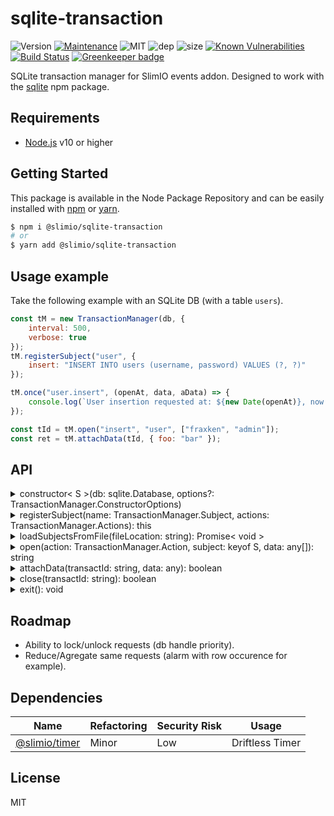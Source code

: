 # sqlite-transaction
![Version](https://img.shields.io/badge/dynamic/json.svg?url=https://raw.githubusercontent.com/SlimIO/sqlite-transaction/master/package.json?token=Aeue0P3eryCYRikk9tHZScyXOpqtMvFIks5ca-XwwA%3D%3D&query=$.version&label=Version)
[![Maintenance](https://img.shields.io/badge/Maintained%3F-yes-green.svg)](https://github.com/SlimIO/sqlite-transaction/commit-activity)
![MIT](https://img.shields.io/github/license/mashape/apistatus.svg)
![dep](https://img.shields.io/david/SlimIO/sqlite-transaction.svg)
![size](https://img.shields.io/github/repo-size/SlimIO/sqlite-transaction.svg)
[![Known Vulnerabilities](https://snyk.io/test/github/SlimIO/sqlite-transaction/badge.svg?targetFile=package.json)](https://snyk.io/test/github/SlimIO/sqlite-transaction?targetFile=package.json)
[![Build Status](https://travis-ci.com/SlimIO/sqlite-transaction.svg?branch=master)](https://travis-ci.com/SlimIO/sqlite-transaction) [![Greenkeeper badge](https://badges.greenkeeper.io/SlimIO/sqlite-transaction.svg)](https://greenkeeper.io/)

SQLite transaction manager for SlimIO events addon. Designed to work with the [sqlite](https://github.com/kriasoft/node-sqlite#readme) npm package.

## Requirements
- [Node.js](https://nodejs.org/en/) v10 or higher

## Getting Started

This package is available in the Node Package Repository and can be easily installed with [npm](https://docs.npmjs.com/getting-started/what-is-npm) or [yarn](https://yarnpkg.com).

```bash
$ npm i @slimio/sqlite-transaction
# or
$ yarn add @slimio/sqlite-transaction
```

## Usage example
Take the following example with an SQLite DB (with a table `users`).
```js
const tM = new TransactionManager(db, {
    interval: 500,
    verbose: true
});
tM.registerSubject("user", {
    insert: "INSERT INTO users (username, password) VALUES (?, ?)"
});

tM.once("user.insert", (openAt, data, aData) => {
    console.log(`User insertion requested at: ${new Date(openAt)}, now successfully inserted!`);
});

const tId = tM.open("insert", "user", ["fraxken", "admin"]);
const ret = tM.attachData(tId, { foo: "bar" });
```

## API
<details><summary>constructor< S >(db: sqlite.Database, options?: TransactionManager.ConstructorOptions)</summary>
<br />

Create a new SQLite transaction manager. The first argument must be an SQLite db (from the npm package [sqlite](https://github.com/kriasoft/node-sqlite#readme)). Available options are described by the following interface:
```ts
interface ConstructorOptions {
    interval?: number;
    verbose?: boolean;
}
```

Default values are interval `5000` (milliseconds) and verbose `false`.

```js
const sqlite = require("sqlite");
const transactionManager = require("@slimio/sqlite-transaction");

const db = await sqlite.open("./db.sqlite");
const tM = new transactionManager(db, { interval: 1000 });
```
</details>

<details><summary>registerSubject(name: TransactionManager.Subject, actions: TransactionManager.Actions): this</summary>
<br />

Register a new Subject on the Transaction Manager object. The subject name must be typeof string or symbol. The actions argument must be described by a JavaScript Object as follow:
```ts
interface Actions {
    insert?: string;
    delete?: string;
    update?: string;
}
```

```js
tM.registerSubject("test", {
    update: "...",
    delete: "..."
});
```
</details>

<details><summary>loadSubjectsFromFile(fileLocation: string): Promise< void ></summary>
<br />

Load subjects from a given **.json** file. The file must be indented as follow:
```json
{
    "subjectName": {
        "insert": "INSERT INTO table (field) VALUES ('val')",
        "update": "..."
    }
}
```

Example
```js
await tM.loadSubjectsFromFile("./subjects.json");
```
</details>

<details><summary>open(action: TransactionManager.Action, subject: keyof S, data: any[]): string</summary>
<br />

Open a new request that will be queue and handled in a SQLite transaction. **action** and **subject** arguments are not mandatory and must be valid. Action must be either **insert**, **update** or **delete**.

The action must exist on the given subject.
</details>

<details><summary>attachData(transactId: string, data: any): boolean</summary>
<br />

</details>

<details><summary>close(transactId: string): boolean</summary>
<br />

</details>

<details><summary>exit(): void</summary>
<br />

</details>

## Roadmap
- Ability to lock/unlock requests (db handle priority).
- Reduce/Agregate same requests (alarm with row occurence for example).

## Dependencies

|Name|Refactoring|Security Risk|Usage|
|---|---|---|---|
|[@slimio/timer](https://github.com/SlimIO/Timer)|Minor|Low|Driftless Timer|

## License
MIT
